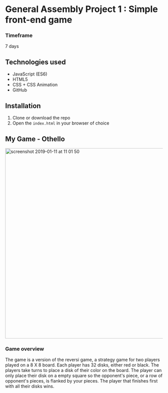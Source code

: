 # General Assembly Project 1 : Simple front-end game

### Timeframe
7 days

## Technologies used
* JavaScript (ES6) 
* HTML5
* CSS + CSS Animation
* GitHub

## Installation
1. Clone or download the repo
1. Open the `index.html` in your browser of choice

## My Game - Othello
<img width="609" alt="screenshot 2019-01-11 at 11 01 50" src="https://user-images.githubusercontent.com/9445433/51030209-97564c80-1590-11e9-8d7c-ded63a618cc0.png">

### Game overview
The game is a version of the reversi game, a strategy game for two players played on a 8 X 8 board. Each player has 32 disks, either red or black. The players take turns to place a disk of their color on the board. The player can only place their disk on a empty square so the opponent's piece, or a row of opponent's pieces, is flanked by your pieces. The player that finishes first with all their disks wins.
